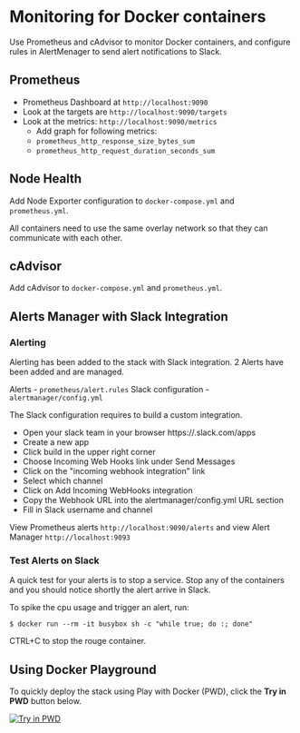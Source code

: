 # Monitoring for Docker containers

Use Prometheus and cAdvisor to monitor Docker containers, and configure rules in AlertMenager to send alert notifications to Slack.

## Prometheus

* Prometheus Dashboard at `http://localhost:9090`
* Look at the targets are `http://localhost:9090/targets`
* Look at the metrics: `http://localhost:9090/metrics`
  * Add graph for following metrics:
  * `prometheus_http_response_size_bytes_sum`
  * `prometheus_http_request_duration_seconds_sum`

## Node Health

Add Node Exporter configuration to `docker-compose.yml` and `prometheus.yml`.

All containers need to use the same overlay network so that they can communicate with each other.

## cAdvisor

Add cAdvisor to `docker-compose.yml` and `prometheus.yml`.

## Alerts Manager with Slack Integration

### Alerting

Alerting has been added to the stack with Slack integration. 2 Alerts have been added and are managed.

Alerts - `prometheus/alert.rules` Slack configuration - `alertmanager/config.yml`

The Slack configuration requires to build a custom integration.

* Open your slack team in your browser https://<your-slack-team>.slack.com/apps
* Create a new app
* Click build in the upper right corner
* Choose Incoming Web Hooks link under Send Messages
* Click on the "incoming webhook integration" link
* Select which channel
* Click on Add Incoming WebHooks integration
* Copy the Webhook URL into the alertmanager/config.yml URL section
* Fill in Slack username and channel

View Prometheus alerts `http://localhost:9090/alerts` and view Alert Manager `http://localhost:9093`

### Test Alerts on Slack

A quick test for your alerts is to stop a service. Stop any of the containers and you should notice shortly the alert arrive in Slack. 

To spike the cpu usage and trigger an alert, run: 

```
$ docker run --rm -it busybox sh -c "while true; do :; done"
```
CTRL+C to stop the rouge container.

## Using Docker Playground

To quickly deploy the stack using Play with Docker (PWD), click the **Try in PWD** button below.

[![Try in PWD](https://github.com/play-with-docker/stacks/raw/master/assets/images/button.png)](https://labs.play-with-docker.com/?stack=https://raw.githubusercontent.com/rupakg/preso-monitor/master/pwd-stack.yml)

